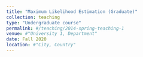 ```yaml
---
title: "Maximum Likelihood Estimation (Graduate)"
collection: teaching
type: "Undergraduate course"
permalink: #/teaching/2014-spring-teaching-1
venue: #"University 1, Department"
date: Fall 2020
location: #"City, Country"
---
```

